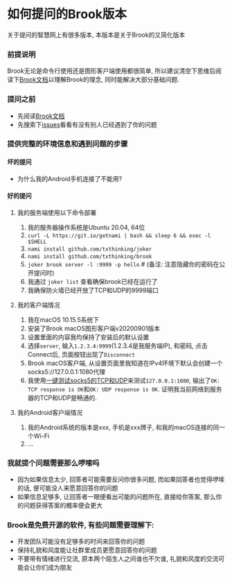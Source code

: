 # 如何提问的Brook版本

关于提问的智慧网上有很多版本, 本版本是关于Brook的又简化版本

### 前提说明

Brook无论是命令行使用还是图形客户端使用都很简单, 所以建议清空下思维后阅读下[Brook文档](https://txthinking.github.io/brook/)以理解Brook的理念, 同时能解决大部分基础问题.

### 提问之前

- 先阅读[Brook文档](https://txthinking.github.io/brook/)
- 先搜索下[issues](https://github.com/txthinking/brook/issues)看看有没有别人已经遇到了你的问题

### 提供完整的环境信息和遇到问题的步骤

#### 坏的提问

- 为什么我的Android手机连接了不能用?

#### 好的提问

1. 我的服务端使用以下命令部署

    1. 我的服务器操作系统是Ubuntu 20.04, 64位
    1. `curl -L https://git.io/getnami | bash && sleep 6 && exec -l $SHELL`
    2. `nami install github.com/txthinking/joker`
    3. `nami install github.com/txthinking/brook`
    4. `joker brook server -l :9999 -p hello` # (备注: 注意隐藏你的密码在公开提问时)
    5. 我通过 `joker list` 查看确保brook已经在运行了
    6. 我确保防火墙已经开放了TCP和UDP的9999端口
    
2. 我的客户端情况

    1. 我在macOS 10.15.5系统下
    1. 安装了Brook macOS图形客户端v20200901版本
    2. 设置里面的内容我均保持了安装后的默认设置
    3. 选择`server`, 输入`1.2.3.4:9999`(1.2.3.4是我服务端IP), 和密码, 点击Connect后, 页面按钮出现了`Disconnect`
    4. Brook macOS客户端, 从设置页面里我知道在IPv4环境下默认会创建一个socks5://127.0.0.1:1080代理
    5. 我使用[一键测试socks5的TCP和UDP](https://denorun.app/?url=https%3A%2F%2Fgit.io%2Fsocks5.js%20127.0.0.1%3A1080)来测试`127.0.0.1:1080`, 输出了`OK: TCP response is OK`和`OK: UDP response is OK`. 证明我当前网络到服务器的TCP和UDP是畅通的.
    
3. 我的Android客户端情况

    1. 我的Android系统的版本是xxx, 手机是xxx牌子, 和我的macOS连接的同一个Wi-Fi
    1. ...

### 我就提个问题需要那么啰嗦吗

- 因为如果信息太少, 回答者可能需要反问你很多问题, 而如果回答者也觉得啰嗦的话, 便可能没人来愿意回答你的问题
- 如果信息足够多, 让回答者一眼便看出可能的问题所在, 直接给你答案, 那么你的问题获得答案的概率便会更大

### Brook是免费开源的软件, 有些问题需要理解下:

- 开发团队可能没有足够多的时间来回答你的问题
- 保持礼貌和风度能让社群里成员更愿意回答你的问题
- 不要带有情绪进行交流, 原本两个陌生人之间谁也不欠谁, 礼貌和风度的交流可能会让你们成为朋友

